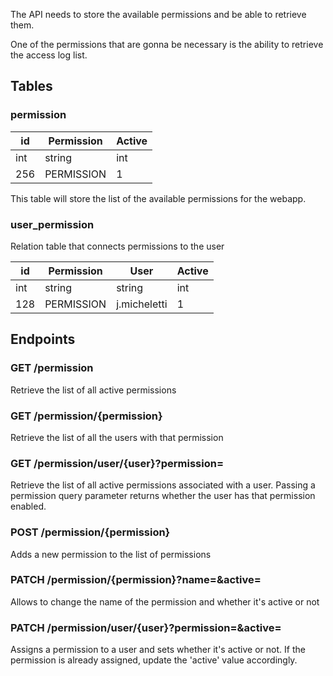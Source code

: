 The API needs to store the available permissions and be able to retrieve them.

One of the permissions that are gonna be necessary is the ability to retrieve the access log list.

## Tables
### permission

| id  | Permission | Active |
| --- | ---------- | ------ |
| int | string     | int    |
| 256 | PERMISSION | 1      |
This table will store the list of the available permissions for the webapp.
### user_permission
Relation table that connects permissions to the user

| id  | Permission | User         | Active |
| --- | ---------- | ------------ | ------ |
| int | string     | string       | int    |
| 128 | PERMISSION | j.micheletti | 1      |
## Endpoints
### GET /permission
Retrieve the list of all active permissions
### GET /permission/{permission}
Retrieve the list of all the users with that permission
### GET /permission/user/{user}?permission=
Retrieve the list of all active permissions associated with a user. Passing a permission query parameter returns whether the user has that permission enabled.
### POST /permission/{permission}
Adds a new permission to the list of permissions
### PATCH /permission/{permission}?name=&active=
Allows to change the name of the permission and whether it's active or not
### PATCH /permission/user/{user}?permission=&active=
Assigns a permission to a user and sets whether it's active or not. If the permission is already assigned, update the 'active' value accordingly.


